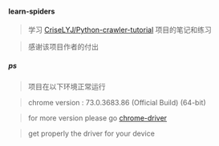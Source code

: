 #### learn-spiders

> 学习 [CriseLYJ/Python-crawler-tutorial](https://github.com/CriseLYJ/Python-crawler-tutorial-starts-from-zero) 项目的笔记和练习

> 感谢该项目作者的付出 

##### ps
> 项目在以下环境正常运行

> chrome version : 73.0.3683.86 (Official Build) (64-bit)

> for more version please go [chrome-driver](https://sites.google.com/a/chromium.org/chromedriver/home) 

> get properly the driver for your device
